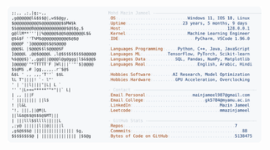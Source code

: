 <picture>
  <source srcset="https://raw.githubusercontent.com/mmazinjameel/mmazinjameel/main/dark_mode.svg?v=1744661483" media="(prefers-color-scheme: dark)">
  <img src="https://raw.githubusercontent.com/mmazinjameel/mmazinjameel/main/light_mode.svg?v=1744661483">
</picture>
